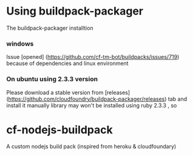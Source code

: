 # Using buildpack-packager
The buildpack-packager installtion
### windows
Issue [opened] (https://github.com/cf-tm-bot/buildpacks/issues/719) because of dependencies and linux environment 
### On ubuntu using 2.3.3 version 
Please download a stable version from [releases] (https://github.com/cloudfoundry/buildpack-packager/releases) tab and install it manually library may won't be installed using ruby 2.3.3 , so 

# cf-nodejs-buildpack 
A custom nodejs build pack (inspired from heroku &amp; cloudfoundary) 
